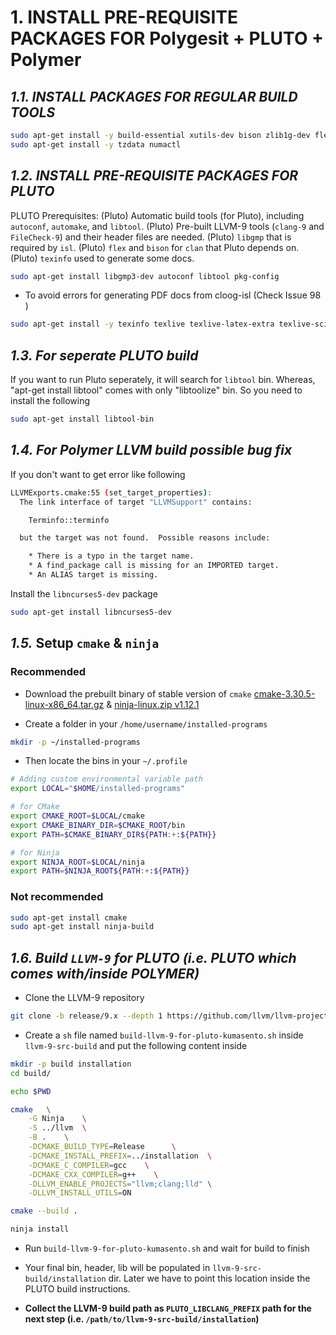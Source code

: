 # 1. INSTALL PRE-REQUISITE PACKAGES FOR Polygesit + PLUTO + Polymer


## _1.1. INSTALL PACKAGES FOR REGULAR BUILD TOOLS_

```sh
sudo apt-get install -y build-essential xutils-dev bison zlib1g-dev flex libglu1-mesa-dev
sudo apt-get install -y tzdata numactl
```


## _1.2. INSTALL PRE-REQUISITE PACKAGES FOR PLUTO_
PLUTO Prerequisites:
(Pluto) Automatic build tools (for Pluto), including `autoconf`, `automake`, and `libtool`.
(Pluto) Pre-built LLVM-9 tools (`clang-9` and `FileCheck-9`) and their header files are needed.
(Pluto) `libgmp` that is required by `isl`.
(Pluto) `flex` and `bison` for `clan` that Pluto depends on.
(Pluto) `texinfo` used to generate some docs.


```sh
sudo apt-get install libgmp3-dev autoconf libtool pkg-config
```


- To avoid errors for generating PDF docs from cloog-isl (Check Issue 98 )

```sh
sudo apt-get install -y texinfo texlive texlive-latex-extra texlive-science
```


## _1.3. For seperate PLUTO build_
If you want to run Pluto seperately, it will search for `libtool` bin. Whereas, "apt-get install libtool" comes with only "libtoolize" bin. So you need to install the following

```sh
sudo apt-get install libtool-bin
```

## _1.4. For Polymer LLVM build possible bug fix_

If you don't want to get error like following
```sh
LLVMExports.cmake:55 (set_target_properties):
  The link interface of target "LLVMSupport" contains:

    Terminfo::terminfo

  but the target was not found.  Possible reasons include:

    * There is a typo in the target name.
    * A find_package call is missing for an IMPORTED target.
    * An ALIAS target is missing.
```
Install the `libncurses5-dev` package

```sh
sudo apt-get install libncurses5-dev
```


## _1.5._ Setup `cmake` & `ninja`

### Recommended
- Download the prebuilt binary of stable version of `cmake` [cmake-3.30.5-linux-x86_64.tar.gz](https://github.com/Kitware/CMake/releases/download/v3.30.5/cmake-3.30.5-linux-x86_64.tar.gz) & [ninja-linux.zip v1.12.1](https://github.com/ninja-build/ninja/releases/download/v1.12.1/ninja-linux.zip)

- Create a folder in your `/home/username/installed-programs`

```sh
mkdir -p ~/installed-programs
```

- Then locate the bins in your `~/.profile`

```sh
# Adding custom environmental variable path
export LOCAL="$HOME/installed-programs"

# for CMake
export CMAKE_ROOT=$LOCAL/cmake
export CMAKE_BINARY_DIR=$CMAKE_ROOT/bin
export PATH=$CMAKE_BINARY_DIR${PATH:+:${PATH}}

# for Ninja
export NINJA_ROOT=$LOCAL/ninja
export PATH=$NINJA_ROOT${PATH:+:${PATH}}
```

### Not recommended

```sh
sudo apt-get install cmake
sudo apt-get install ninja-build
```


## _1.6. Build `LLVM-9` for PLUTO (i.e. PLUTO which comes with/inside POLYMER)_

- Clone the LLVM-9 repository

```sh
git clone -b release/9.x --depth 1 https://github.com/llvm/llvm-project.git llvm-9-src-build
```

- Create a `sh` file named `build-llvm-9-for-pluto-kumasento.sh` inside `llvm-9-src-build` and put the following content inside

```sh
mkdir -p build installation
cd build/

echo $PWD

cmake   \
    -G Ninja    \
    -S ../llvm  \
    -B .    \
    -DCMAKE_BUILD_TYPE=Release      \
    -DCMAKE_INSTALL_PREFIX=../installation  \
    -DCMAKE_C_COMPILER=gcc    \
    -DCMAKE_CXX_COMPILER=g++    \
    -DLLVM_ENABLE_PROJECTS="llvm;clang;lld" \
    -DLLVM_INSTALL_UTILS=ON

cmake --build .

ninja install
```

- Run `build-llvm-9-for-pluto-kumasento.sh` and wait for build to finish

- Your final bin, header, lib will be populated in `llvm-9-src-build/installation` dir. Later we have to point this location inside the PLUTO build instructions.

- **Collect the LLVM-9 build path as `PLUTO_LIBCLANG_PREFIX` path for the next step (i.e. `/path/to/llvm-9-src-build/installation`)**
